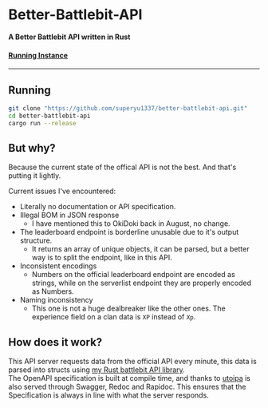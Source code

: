 # Better-Battlebit-API

**A Better Battlebit API written in Rust**

#### [Running Instance](https://bbb.superyu.xyz)

---


## Running

```bash
git clone "https://github.com/superyu1337/better-battlebit-api.git"
cd better-battlebit-api
cargo run --release
```

## But why?
Because the current state of the offical API is not the best. And that's putting it lightly.

Current issues I've encountered:

- Literally no documentation or API specification.
- Illegal BOM in JSON response
    - I have mentioned this to OkiDoki back in August, no change.
- The leaderboard endpoint is borderline unusable due to it's output structure.
    - It returns an array of unique objects, it can be parsed, but a better way is to split the endpoint, like in this API.
- Inconsistent encodings
    - Numbers on the official leaderboard endpoint are encoded as strings, while on the serverlist endpoint they are properly encoded as Numbers.
- Naming inconsistency
    - This one is not a huge dealbreaker like the other ones. The experience field on a clan data is `XP` instead of `Xp`.

## How does it work?
This API server requests data from the official API every minute, this data is parsed into structs using [my Rust battlebit API library](https://github.com/superyu1337/battlebit-api).  
The OpenAPI specification is built at compile time, and thanks to [utoipa](https://github.com/juhaku/utoipa) is also served through Swagger, Redoc and Rapidoc. This ensures that the Specification is always in line with what the server responds.
